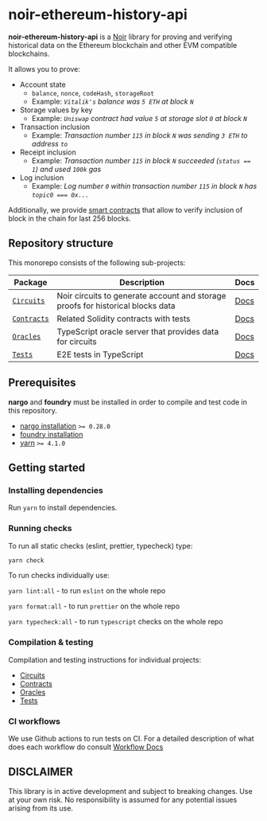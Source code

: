 # noir-ethereum-history-api

**noir-ethereum-history-api** is a [Noir](https://noir-lang.org) library for proving and verifying historical data on the Ethereum blockchain and other EVM compatible blockchains.

It allows you to prove:

- Account state
  - `balance`, `nonce`, `codeHash`, `storageRoot`
  - Example: _`Vitalik's` balance was `5 ETH` at block `N`_
- Storage values by key
  - Example: _`Uniswap` contract had value `5` at storage slot `0` at block `N`_
- Transaction inclusion
  - Example: _Transaction number `115` in block `N` was sending `3 ETH` to address `to`_
- Receipt inclusion
  - Example: _Transaction number `115` in block `N` succeeded (`status == 1`) and used `100k` gas_
- Log inclusion
  - Example: _Log number `0` within transaction number `115` in block `N` has `topic0 === 0x...`_

Additionally, we provide [smart contracts](./ethereum_history_api/contracts/src/EthereumHistoryVerifier.sol) that allow to verify inclusion of block in the chain for last 256 blocks.

## Repository structure

This monorepo consists of the following sub-projects:

| Package                                          | Description                                                                     | Docs                                                |
| ------------------------------------------------ | ------------------------------------------------------------------------------- | --------------------------------------------------- |
| [`Circuits`](ethereum_history_api/circuits/lib/) | Noir circuits to generate account and storage proofs for historical blocks data | [Docs](ethereum_history_api/circuits/lib/README.md) |
| [`Contracts`](ethereum_history_api/contracts/)   | Related Solidity contracts with tests                                           | [Docs](ethereum_history_api/contracts/README.md)    |
| [`Oracles`](ethereum_history_api/oracles/)       | TypeScript oracle server that provides data for circuits                        | [Docs](ethereum_history_api/oracles/README.md)      |
| [`Tests`](ethereum_history_api/tests/)           | E2E tests in TypeScript                                                         | [Docs](ethereum_history_api/tests/README.md)        |

## Prerequisites

**nargo** and **foundry** must be installed in order to compile and test code in this repository.

- [nargo installation](https://noir-lang.org/docs/getting_started/installation/) `>= 0.28.0`
- [foundry installation](https://book.getfoundry.sh/getting-started/installation)
- [yarn](https://yarnpkg.com) `>= 4.1.0`

## Getting started

### Installing dependencies

Run `yarn` to install dependencies.

### Running checks

To run all static checks (eslint, prettier, typecheck) type:

```sh
yarn check
```

To run checks individually use:

`yarn lint:all` - to run `eslint` on the whole repo

`yarn format:all` - to run `prettier` on the whole repo

`yarn typecheck:all` - to run `typescript` checks on the whole repo

### Compilation & testing

Compilation and testing instructions for individual projects:

- [Circuits](ethereum_history_api/circuits/lib/README.md#compilation)
- [Contracts](ethereum_history_api/contracts/README.md#build)
- [Oracles](ethereum_history_api/oracles/README.md#testing)
- [Tests](ethereum_history_api/tests/README.md#running-e2e-tests)

### CI workflows

We use Github actions to run tests on CI. For a detailed description of what does each workflow do consult [Workflow Docs](./.github/workflows/README.md)

## DISCLAIMER

This library is in active development and subject to breaking changes. Use at your own risk. No responsibility is assumed for any potential issues arising from its use.

